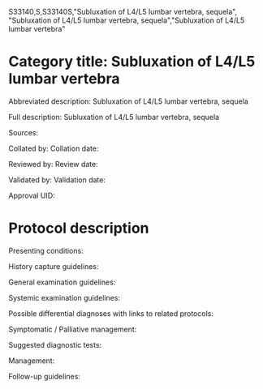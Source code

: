 S33140,S,S33140S,"Subluxation of L4/L5 lumbar vertebra, sequela", "Subluxation of L4/L5 lumbar vertebra, sequela","Subluxation of L4/L5 lumbar vertebra"
# Category title: Subluxation of L4/L5 lumbar vertebra

Abbreviated description: Subluxation of L4/L5 lumbar vertebra, sequela

Full description: Subluxation of L4/L5 lumbar vertebra, sequela

Sources:

Collated by:
Collation date:

Reviewed by:
Review date:

Validated by:
Validation date:

Approval UID:

# Protocol description

Presenting conditions:

History capture guidelines:

General examination guidelines:

Systemic examination guidelines:

Possible differential diagnoses with links to related protocols:

Symptomatic / Palliative management:

Suggested diagnostic tests:

Management:

Follow-up guidelines:
